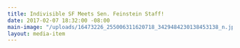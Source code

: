 ```yaml
---
title: Indivisible SF Meets Sen. Feinstein Staff!
date: 2017-02-07 18:32:00 -08:00
main-image: "/uploads/16473226_255006311620718_3429484230138453138_n.jpg"
layout: media-item
---
```


